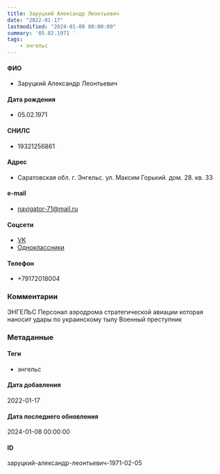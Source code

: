 ```yaml
---
title: Заруцкий Александр Леонтьевич
date: "2022-01-17"
lastmodified: "2024-01-08 00:00:00"
summary: '05.02.1971 '
tags: 
    - энгельс
---
```

<!--# pp1-->
<!--## Фигурант-->
<!--### Личные данные-->
#### ФИО
- Заруцкий Александр Леонтьевич
#### Дата рождения
- 05.02.1971
#### СНИЛС
- 19321256861
#### Адрес
- Саратовская обл. г. Энгельс. ул. Максим Горький. дом. 28. кв. 33
#### e-mail
- navigator-71@mail.ru
#### Соцсети
- [VK](https://vk.com/id133696424)
- [Одноклассники](https://ok.ru/profile/80865434608)
#### Телефон
- +79172018004
### Комментарии
ЭНГЕЛЬС
Персонал аэродрома стратегической авиации которая наносит удары по украинскому тылу
Военный преступник
### Метаданные
#### Теги
- энгельс
#### Дата добавления
2022-01-17
#### Дата последнего обновления
2024-01-08 00:00:00
#### ID
заруцкий-александр-леонтьевич-1971-02-05
<!--## END;-->
